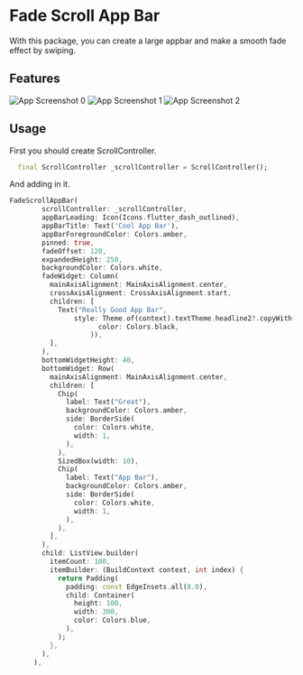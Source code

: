
# Fade Scroll App Bar

With this package, you can create a large appbar and make a smooth fade effect by swiping.

## Features

![App Screenshot 0](https://media.giphy.com/media/CO3BUMI5iMZaJoFwzJ/giphy.gif)
![App Screenshot 1](https://media.giphy.com/media/JG3tCaczuslaDRLoY0/giphy.gif)
![App Screenshot 2](https://media.giphy.com/media/v3QRwYr54KZ16A97Uq/giphy.gif)

## Usage
First you should create ScrollController.
```dart
  final ScrollController _scrollController = ScrollController();

```

And adding in it.

```dart
FadeScrollAppBar(
        scrollController: _scrollController,
        appBarLeading: Icon(Icons.flutter_dash_outlined),
        appBarTitle: Text('Cool App Bar'),
        appBarForegroundColor: Colors.amber,
        pinned: true,
        fadeOffset: 120,
        expandedHeight: 250,
        backgroundColor: Colors.white,
        fadeWidget: Column(
          mainAxisAlignment: MainAxisAlignment.center,
          crossAxisAlignment: CrossAxisAlignment.start,
          children: [
            Text("Really Good App Bar",
                style: Theme.of(context).textTheme.headline2?.copyWith(
                      color: Colors.black,
                    )),
          ],
        ),
        bottomWidgetHeight: 40,
        bottomWidget: Row(
          mainAxisAlignment: MainAxisAlignment.center,
          children: [
            Chip(
              label: Text("Great"),
              backgroundColor: Colors.amber,
              side: BorderSide(
                color: Colors.white,
                width: 1,
              ),
            ),
            SizedBox(width: 10),
            Chip(
              label: Text("App Bar"),
              backgroundColor: Colors.amber,
              side: BorderSide(
                color: Colors.white,
                width: 1,
              ),
            ),
          ],
        ),
        child: ListView.builder(
          itemCount: 100,
          itemBuilder: (BuildContext context, int index) {
            return Padding(
              padding: const EdgeInsets.all(8.0),
              child: Container(
                height: 100,
                width: 300,
                color: Colors.blue,
              ),
            );
          },
        ),
      ),
```


